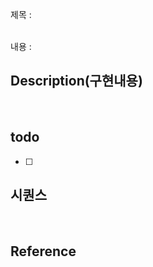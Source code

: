 제목 :

</br>
내용 :

## Description(구현내용)

</br>

## todo

-   [ ]
    </br>

## 시퀀스

</br>

## Reference

</br>
